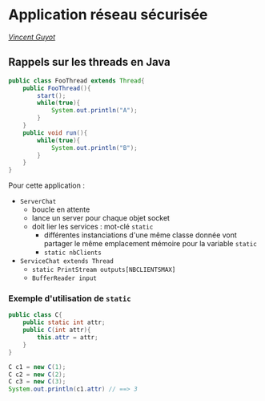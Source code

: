 # Application réseau sécurisée
*[Vincent Guyot](mailto:vincent.guyot@esiea.fr)*

## Rappels sur les threads en Java

```java
public class FooThread extends Thread{
	public FooThread(){
		start();
		while(true){
			System.out.println("A");
		}
	}
	public void run(){
		while(true){
			System.out.println("B");
		}
	}
}
```

Pour cette application :
* `ServerChat`
	* boucle en attente
	* lance un server pour chaque objet socket
	* doit lier les services : mot-clé `static`
		* différentes instanciations d'une même classe donnée vont partager le même emplacement mémoire pour la variable `static`
		* `static nbClients`
* `ServiceChat extends Thread`
	* `static PrintStream outputs[NBCLIENTSMAX]`
	* `BufferReader input`

### Exemple d'utilisation de `static`

```java
public class C{
	public static int attr;
	public C(int attr){
		this.attr = attr;
	}
}
```
```java
C c1 = new C(1);
C c2 = new C(2);
C c3 = new C(3);
System.out.println(c1.attr)	// ==> 3
```